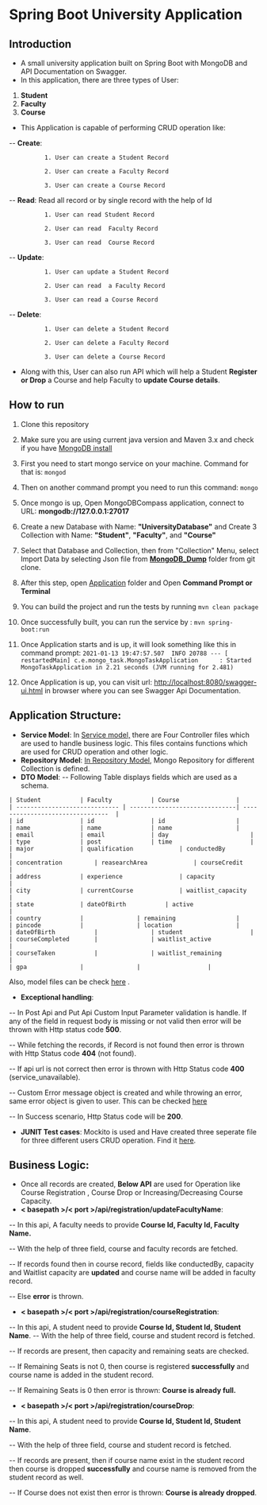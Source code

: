 
# Spring Boot University Application


## Introduction

 - A small university application built on Spring Boot with MongoDB and API Documentation on Swagger.
 - In this application, there are three types of User:
  1. **Student**
  2. **Faculty**
  3. **Course**
  - This Application is capable of performing CRUD operation like:
  
  -- **Create**: 
  
			  1. User can create a Student Record
			  
			  2. User can create a Faculty Record
			  
			  3. User can create a Course Record
			  
  -- **Read**:  Read all record or by single record with the help of Id
  
			  1. User can read Student Record
			  
			  2. User can read  Faculty Record
			  
			  3. User can read  Course Record
			  
  -- **Update**:  
  
			  1. User can update a Student Record
			  
			  2. User can read  a Faculty Record
			  
			  3. User can read a Course Record
			  
  -- **Delete**:  
  
			  1. User can delete a Student Record
			  
			  2. User can delete a Faculty Record
			  
			  3. User can delete a Course Record
			  
- Along with this, User can also run API which will help a Student **Register or Drop** a Course and help Faculty to **update Course details**.


## How to run

 1.  Clone this repository
 3.   Make sure you are using current java version and Maven 3.x and check if you have [MongoDB install](https://www.mongodb.com/try/download/community)
 4.  First you need to start mongo service on your machine. Command for that is: 
`mongod`
 5. Then on another command prompt you need to run this command: 
`mongo`
 6. Once mongo is up, Open MongoDBCompass application, connect to URL: **mongodb://127.0.0.1:27017**
 7. Create a new Database with Name: **"UniversityDatabase"** and Create 3 Collection with Name: **"Student"**, **"Faculty"**, and **"Course"**
 8.  Select that Database and Collection, then from "Collection" Menu, select Import Data by selecting Json file from [**MongoDB_Dump**](https://github.com/punitMashruwala/spring-boot-university-application/tree/master/Mongo_Dump) folder from git clone.
 9.  After this step, open [Application](https://github.com/punitMashruwala/spring-boot-university-application/tree/master/Application) folder and Open **Command Prompt or Terminal**
 10.   You can build the project and run the tests by running  `mvn clean package`
 11.  Once successfully built, you can run the service by :
```` mvn spring-boot:run ````
 12.  Once Application starts and is up, it will look something like this in command prompt:
  `2021-01-13 19:47:57.507  INFO 20788 --- [  restartedMain] c.e.mongo_task.MongoTaskApplication      : Started MongoTaskApplication in 2.21 seconds (JVM running for 2.481)`

 14. Once Application is up, you can visit url: [http://localhost:8080/swagger-ui.html](http://localhost:8080/swagger-ui.html) in browser where you can see Swagger Api Documentation.


## Application Structure:

 - **Service Model**: In [Service model,](https://github.com/punitMashruwala/spring-boot-university-application/tree/master/Application/src/main/java/com/example/mongo_task/resource) there are Four Controller files which are used to handle business logic. This files contains functions which are used for CRUD operation and other logic.
 - **Repository Model**:  [In Repository Model](https://github.com/punitMashruwala/spring-boot-university-application/tree/master/Application/src/main/java/com/example/mongo_task/repository), Mongo Repository for different Collection is defined.
 - **DTO Model**: 
  -- Following Table displays fields which are used as a schema.
```
| Student 			| Faculty 			| Course  				|
| -----------------------------	| ------------------------------| --------------------------------	|
| id      			| id      			| id      				|
| name    			| name    			| name    				|
| email   			| email   			| day     		    		|	
| type    			| post    			| time    		    		|
| major   			| qualification     		| conductedBy       			|
| concentration    		| reasearchArea	    		| courseCredit	    			|
| address 			| experience        		| capacity	        		|
| city    			| currentCourse     		| waitlist_capacity     		|
| state 			| dateOfBirth			| active      				|
| country  			| 				| remaining    				|
| pincode 			| 				| location      			|
| dateOfBirth			| 				| student    				|
| courseCompleted		| 				| waitlist_active    			|
| courseTaken			| 				| waitlist_remaining    		|
| gpa				| 				| 					|
```

Also, model files can be check  [here](https://github.com/punitMashruwala/spring-boot-university-application/tree/master/Application/src/main/java/com/example/mongo_task/model) .
 - **Exceptional handling**: 
 
 -- In Post Api and Put Api Custom Input Parameter validation is handle. If any of the field in request body is missing or not valid then error will be thrown with Http status code **500**.
 
 -- While fetching the records, if Record is not found then error is thrown with Http Status code **404** (not found).
 
 -- If api url is not correct then error is thrown with Http Status code **400** (service_unavailable).
 
 -- Custom Error message object is created and while throwing an error, same error object is given to user. This can be checked [here](https://github.com/punitMashruwala/spring-boot-university-application/tree/master/Application/src/main/java/com/example/mongo_task/exception_handling)
 
 -- In Success scenario, Http Status code will be **200**.
 
 - **JUNIT Test cases**: Mockito is used and Have created three seperate file for three different users CRUD operation. Find it [here](https://github.com/punitMashruwala/spring-boot-university-application/tree/master/Application/src/test/java/com/example/mongo_task).

 ## Business Logic:
 - Once all records are created, **Below API** are used for Operation like Course Registration , Course Drop or Increasing/Decreasing Course Capacity.
 - **< basepath >/< port >/api/registration/updateFacultyName**:
 
 --  In this api, A faculty needs to provide **Course Id, Faculty Id, Faculty Name.**   
 
 -- With the help of three field, course and faculty records are fetched.
 
 -- If records found then in course record, fields like conductedBy, capacity and Waitlist capacity are **updated** and course name will be added in faculty record.
 
 -- Else **error** is thrown.
 
 - **< basepath >/< port >/api/registration/courseRegistration**:
 
 -- In this api, A student need to provide **Course Id, Student Id, Student Name**. -- With the help of three field, course and student record is fetched. 
 
 -- If records are present, then capacity and remaining seats are checked. 
 
 -- If Remaining Seats is not 0, then course is registered **successfully** and course name is added in the student record.  
 
 -- If Remaining Seats is 0 then error is thrown: **Course is already full.**
 
 - **< basepath >/< port >/api/registration/courseDrop**:
 
 -- In this api, A student need to provide **Course Id, Student Id, Student Name**. 
 
 -- With the help of three field, course and student record is fetched. 
 
 -- If records are present, then if course name exist in the student record then course is dropped **successfully** and course name is removed from the student record as well.
 
 -- If Course does not exist then error is thrown: **Course is already dropped**.
